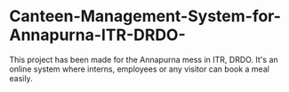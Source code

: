 # Canteen-Management-System-for-Annapurna-ITR-DRDO-
This project has been made for the Annapurna mess in ITR, DRDO. It's an online system where interns, employees or any visitor can book a meal easily. 
